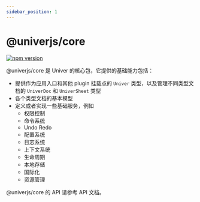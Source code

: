 ```yaml
---
sidebar_position: 1
---
```


# @univerjs/core

[![npm version](https://img.shields.io/npm/v/@univerjs/core)](https://npmjs.org/package/@univerjs/core)

@univerjs/core 是 Univer 的核心包，它提供的基础能力包括：

-   提供作为应用入口和其他 plugin 挂载点的 `Univer` 类型，以及管理不同类型文档的 `UniverDoc` 和 `UniverSheet` 类型
-   各个类型文档的基本模型
-   定义或者实现一些基础服务，例如
    -   权限控制
    -   命令系统
    -   Undo Redo
    -   配置系统
    -   日志系统
    -   上下文系统
    -   生命周期
    -   本地存储
    -   国际化
    -   资源管理

@univerjs/core 的 API 请参考 API 文档。
